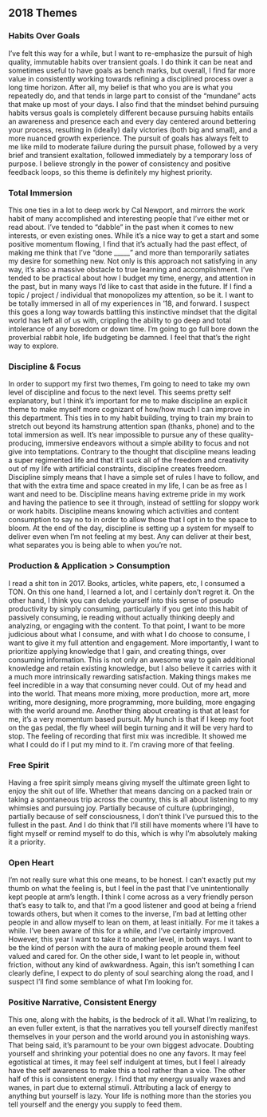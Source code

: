 ## 2018 Themes

### Habits Over Goals
I’ve felt this way for a while, but I want to re-emphasize the pursuit of high quality, immutable habits over transient goals. I do think it can be neat and sometimes useful to have goals as bench marks, but overall, I find far more value in consistently working towards refining a disciplined process over a long time horizon. After all, my belief is that who you are is what you repeatedly do, and that tends in large part to consist of the “mundane” acts that make up most of your days. I also find that the mindset behind pursuing habits versus goals is completely different because pursuing habits entails an awareness and presence each and every day centered around bettering your process, resulting in (ideally) daily victories (both big and small), and a more nuanced growth experience. The pursuit of goals has always felt to me like mild to moderate failure during the pursuit phase, followed by a very brief and transient exaltation, followed immediately by a temporary loss of purpose. I believe strongly in the power of consistency and positive feedback loops, so this theme is definitely my highest priority. 

### Total Immersion
This one ties in a lot to deep work by Cal Newport, and mirrors the work habit of many accomplished and interesting people that I’ve either met or read about. I’ve tended to “dabble” in the past when it comes to new interests, or even existing ones. While it’s a nice way to get a start and some positive momentum flowing, I find that it’s actually had the past effect, of making me think that I’ve “done _____” and more than temporarily satiates my desire for something new. Not only is this approach not satisfying in any way, it’s also a massive obstacle to true learning and accomplishment. I’ve tended to be practical about how I budget my time, energy, and attention in the past, but in many ways I’d like to cast that aside in the future. If I find a topic / project / individual that monopolizes my attention, so be it. I want to be totally immersed in all of my experiences in ’18, and forward. I suspect this goes a long way towards battling this instinctive mindset that the digital world has left all of us with, crippling the ability to go deep and total intolerance of any boredom or down time. I’m going to go full bore down the proverbial rabbit hole, life budgeting be damned. I feel that that’s the right way to explore. 

### Discipline & Focus
In order to support my first two themes, I’m going to need to take my own level of discipline and focus to the next level. This seems pretty self explanatory, but I think it’s important for me to make discipline an explicit theme to make myself more cognizant of how/how much I can improve in this department. This ties in to my habit building, trying to train my brain to stretch out beyond its hamstrung attention span (thanks, phone) and to the total immersion as well. It’s near impossible to pursue any of these quality-producing, immersive endeavors without a simple ability to focus and not give into temptations. Contrary to the thought that discipline means leading a super regimented life and that it’ll suck all of the freedom and creativity out of my life with artificial constraints, discipline creates freedom. Discipline simply means that I have a simple set of rules I have to follow, and that with the extra time and space created in my life, I can be as free as I want and need to be. Discipline means having extreme pride in my work and having the patience to see it through, instead of settling for sloppy work or work habits. Discipline means knowing which activities and content consumption to say no to in order to allow those that I opt in to the space to bloom. At the end of the day, discipline is setting up a system for myself to deliver even when I’m not feeling at my best. Any can deliver at their best, what separates you is being able to when you’re not. 

### Production & Application > Consumption
I read a shit ton in 2017. Books, articles, white papers, etc, I consumed a TON. On this one hand, I learned a lot, and I certainly don’t regret it. On the other hand, I think you can delude yourself into this sense of pseudo productivity by simply consuming, particularly if you get into this habit of passively consuming, ie reading without actually thinking deeply and analyzing, or engaging with the content. To that point, I want to be more judicious about what I consume, and with what I do choose to consume, I want to give it my full attention and engagement. More importantly, I want to prioritize applying knowledge that I gain, and creating things, over consuming information. This is not only an awesome way to gain additional knowledge and retain existing knowledge, but I also believe it carries with it a much more intrinsically rewarding satisfaction. Making things makes me feel incredible in a way that consuming never could. Out of my head and into the world. That means more mixing, more production, more art, more writing, more designing, more programming, more building, more engaging with the world around me. Another thing about creating is that at least for me, it’s a very momentum based pursuit. My hunch is that if I keep my foot on the gas pedal, the fly wheel will begin turning and it will be very hard to stop. The feeling of recording that first mix was incredible. It showed me what I could do if I put my mind to it. I’m craving more of that feeling. 

### Free Spirit
Having a free spirit simply means giving myself the ultimate green light to enjoy the shit out of life. Whether that means dancing on a packed train or taking a spontaneous trip across the country, this is all about listening to my whimsies and pursuing joy. Partially because of culture (upbringing), partially because of self consciousness, I don’t think I’ve pursued this to the fullest in the past. And I do think that I’ll still have moments where I’ll have to fight myself or remind myself to do this, which is why I’m absolutely making it a priority. 

### Open Heart
I’m not really sure what this one means, to be honest. I can’t exactly put my thumb on what the feeling is, but I feel in the past that I’ve unintentionally kept people at arm’s length. I think I come across as a very friendly person that’s easy to talk to, and that I’m a good listener and good at being a friend towards others, but when it comes to the inverse, I’m bad at letting other people in and allow myself to lean on them, at least initially. For me it takes a while. I’ve been aware of this for a while, and I’ve certainly improved. However, this year I want to take it to another level, in both ways. I want to be the kind of person with the aura of making people around them feel valued and cared for. On the other side, I want to let people in, without friction, without any kind of awkwardness. Again, this isn’t something I can clearly define, I expect to do plenty of soul searching along the road, and I suspect I’ll find some semblance of what I’m looking for. 

### Positive Narrative, Consistent Energy
This one, along with the habits, is the bedrock of it all. What I’m realizing, to an even fuller extent, is that the narratives you tell yourself directly manifest themselves in your person and the world around you in astonishing ways. That being said, it’s paramount to be your own biggest advocate. Doubting yourself and shrinking your potential does no one any favors. It may feel egotistical at times, it may feel self indulgent at times, but I feel I already have the self awareness to make this a tool rather than a vice. The other half of this is consistent energy. I find that my energy usually waxes and wanes, in part due to external stimuli. Attributing a lack of energy to anything but yourself is lazy. Your life is nothing more than the stories you tell yourself and the energy you supply to feed them. 
